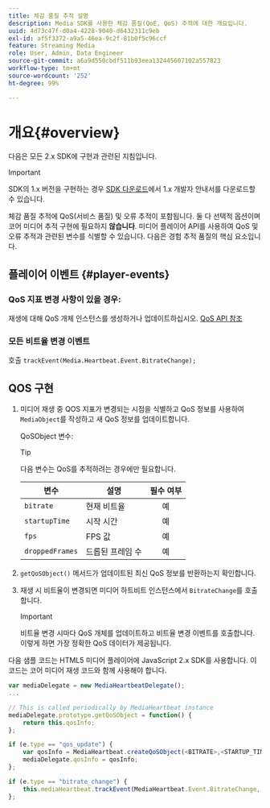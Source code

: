 ```yaml
---
title: 체감 품질 추적 설명
description: Media SDK를 사용한 체감 품질(QoE, QoS) 추적에 대한 개요입니다.
uuid: 4d73c47f-d0a4-4228-9040-d6432311c9eb
exl-id: af5f3372-a9a5-46ea-9c2f-81b0f5c96ccf
feature: Streaming Media
role: User, Admin, Data Engineer
source-git-commit: a6a9d550cbdf511b93eea132445607102a557823
workflow-type: tm+mt
source-wordcount: '252'
ht-degree: 99%

---
```


# 개요{#overview}

다음은 모든 2.x SDK에 구현과 관련된 지침입니다.

>[!IMPORTANT]
>
>SDK의 1.x 버전을 구현하는 경우 [SDK 다운로드](/help/getting-started/download-sdks.md)에서 1.x 개발자 안내서를 다운로드할 수 있습니다.

체감 품질 추적에 QoS(서비스 품질) 및 오류 추적이 포함됩니다. 둘 다 선택적 옵션이며 코어 미디어 추적 구현에 필요하지 **않습니다**. 미디어 플레이어 API를 사용하여 QoS 및 오류 추적과 관련된 변수를 식별할 수 있습니다. 다음은 경험 추적 품질의 핵심 요소입니다.

## 플레이어 이벤트 {#player-events}

### QoS 지표 변경 사항이 있을 경우:

재생에 대해 QoS 개체 인스턴스를 생성하거나 업데이트하십시오. [QoS API 참조](https://adobe-marketing-cloud.github.io/media-sdks/reference/javascript/MediaHeartbeat.html#.createQoSObject)

### 모든 비트율 변경 이벤트

호출 `trackEvent(Media.Heartbeat.Event.BitrateChange);`

## QOS 구현

1. 미디어 재생 중 QOS 지표가 변경되는 시점을 식별하고 QoS 정보를 사용하여 `MediaObject`를 작성하고 새 QoS 정보를 업데이트합니다.

   QoSObject 변수:

   >[!TIP]
   >
   >다음 변수는 QoS를 추적하려는 경우에만 필요합니다.

   | 변수 | 설명 | 필수 여부 |
   | --- | --- | :---: |
   | `bitrate` | 현재 비트율 | 예 |
   | `startupTime` | 시작 시간 | 예 |
   | `fps` | FPS 값 | 예 |
   | `droppedFrames` | 드롭된 프레임 수 | 예 |

1. `getQoSObject()` 메서드가 업데이트된 최신 QoS 정보를 반환하는지 확인합니다.
1. 재생 시 비트율이 변경되면 미디어 하트비트 인스턴스에서 `BitrateChange`를 호출합니다.

   >[!IMPORTANT]
   >
   >비트율 변경 시마다 QoS 개체를 업데이트하고 비트율 변경 이벤트를 호출합니다. 이렇게 하면 가장 정확한 QoS 데이터가 제공됩니다.

다음 샘플 코드는 HTML5 미디어 플레이어에 JavaScript 2.x SDK를 사용합니다. 이 코드는 코어 미디어 재생 코드와 함께 사용해야 합니다.

```js
var mediaDelegate = new MediaHeartbeatDelegate();
...  

// This is called periodically by MediaHeartbeat instance
mediaDelegate.prototype.getQoSObject = function() {
    return this.qosInfo;
};

if (e.type == "qos_update") {
    var qosInfo = MediaHeartbeat.createQoSObject(<BITRATE>,<STARTUP_TIME>,<FPS>,<DROPPED_FRAMES>);
    mediaDelegate.qosInfo = qosInfo;
};

if (e.type == "bitrate_change") {
    this.mediaHeartbeat.trackEvent(MediaHeartbeat.Event.BitrateChange, qosObject);
};
```
